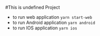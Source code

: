 #This is undefined Project

- to run web application
    `yarn start-web`
- to run Android application
    `yarn android`
- to run IOS application
    `yarn ios`
